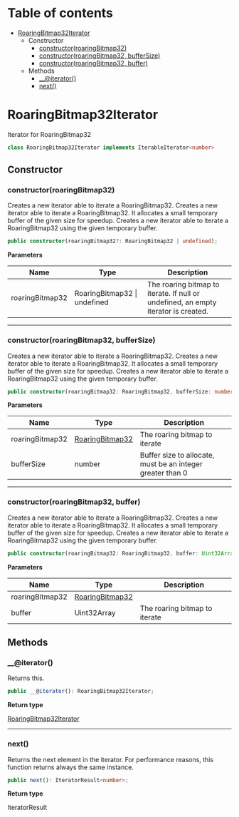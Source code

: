 # Table of contents

* [RoaringBitmap32Iterator][ClassDeclaration-1]
    * Constructor
        * [constructor(roaringBitmap32)][Constructor-1]
        * [constructor(roaringBitmap32, bufferSize)][Constructor-2]
        * [constructor(roaringBitmap32, buffer)][Constructor-3]
    * Methods
        * [__@iterator()][MethodDeclaration-13]
        * [next()][MethodDeclaration-14]

# RoaringBitmap32Iterator

Iterator for RoaringBitmap32

```typescript
class RoaringBitmap32Iterator implements IterableIterator<number>
```
## Constructor

### constructor(roaringBitmap32)

Creates a new iterator able to iterate a RoaringBitmap32.
Creates a new iterator able to iterate a RoaringBitmap32.
It allocates a small temporary buffer of the given size for speedup.
Creates a new iterator able to iterate a RoaringBitmap32 using the given temporary buffer.

```typescript
public constructor(roaringBitmap32?: RoaringBitmap32 | undefined);
```

**Parameters**

| Name            | Type                             | Description                                                                        |
| --------------- | -------------------------------- | ---------------------------------------------------------------------------------- |
| roaringBitmap32 | RoaringBitmap32 &#124; undefined | The roaring bitmap to iterate. If null or undefined, an empty iterator is created. |

----------

### constructor(roaringBitmap32, bufferSize)

Creates a new iterator able to iterate a RoaringBitmap32.
Creates a new iterator able to iterate a RoaringBitmap32.
It allocates a small temporary buffer of the given size for speedup.
Creates a new iterator able to iterate a RoaringBitmap32 using the given temporary buffer.

```typescript
public constructor(roaringBitmap32: RoaringBitmap32, bufferSize: number);
```

**Parameters**

| Name            | Type                                  | Description                                                |
| --------------- | ------------------------------------- | ---------------------------------------------------------- |
| roaringBitmap32 | [RoaringBitmap32][ClassDeclaration-0] | The roaring bitmap to iterate                              |
| bufferSize      | number                                | Buffer size to allocate, must be an integer greater than 0 |

----------

### constructor(roaringBitmap32, buffer)

Creates a new iterator able to iterate a RoaringBitmap32.
Creates a new iterator able to iterate a RoaringBitmap32.
It allocates a small temporary buffer of the given size for speedup.
Creates a new iterator able to iterate a RoaringBitmap32 using the given temporary buffer.

```typescript
public constructor(roaringBitmap32: RoaringBitmap32, buffer: Uint32Array);
```

**Parameters**

| Name            | Type                                  | Description                   |
| --------------- | ------------------------------------- | ----------------------------- |
| roaringBitmap32 | [RoaringBitmap32][ClassDeclaration-0] |                               |
| buffer          | Uint32Array                           | The roaring bitmap to iterate |

## Methods

### __@iterator()

Returns this.

```typescript
public __@iterator(): RoaringBitmap32Iterator;
```

**Return type**

[RoaringBitmap32Iterator][ClassDeclaration-1]

----------

### next()

Returns the next element in the iterator.
For performance reasons, this function returns always the same instance.

```typescript
public next(): IteratorResult<number>;
```

**Return type**

IteratorResult<number>

[ClassDeclaration-1]: roaringbitmap32iterator.md#roaringbitmap32iterator
[Constructor-1]: roaringbitmap32iterator.md#constructorroaringbitmap32
[Constructor-2]: roaringbitmap32iterator.md#constructorroaringbitmap32-buffersize
[ClassDeclaration-0]: roaringbitmap32.md#roaringbitmap32
[Constructor-3]: roaringbitmap32iterator.md#constructorroaringbitmap32-buffer
[ClassDeclaration-0]: roaringbitmap32.md#roaringbitmap32
[MethodDeclaration-13]: roaringbitmap32iterator.md#__iterator
[ClassDeclaration-1]: roaringbitmap32iterator.md#roaringbitmap32iterator
[MethodDeclaration-14]: roaringbitmap32iterator.md#next